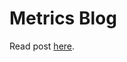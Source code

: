 # Metrics Blog 

Read post [here][post].

[post]: https://towardsdatascience.com/get-system-metrics-for-5-min-with-docker-telegraf-influxdb-and-grafana-97cfd957f0ac


